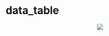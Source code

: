# data_table

<div align="center">
  <img src="https://github.com/phferreira/assets/blob/master/images/data_table.png"/>
</div>
